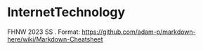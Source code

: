 # InternetTechnology
FHNW 2023 SS .
Format: https://github.com/adam-p/markdown-here/wiki/Markdown-Cheatsheet

